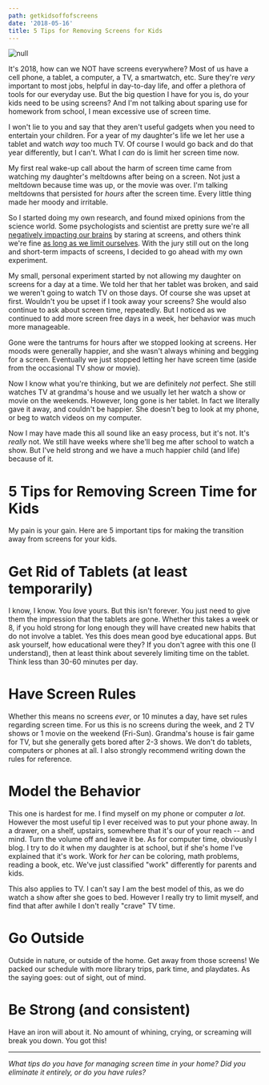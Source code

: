 ```yaml
---
path: getkidsoffofscreens
date: '2018-05-16'
title: 5 Tips for Removing Screens for Kids
---
```

![null](/assets/5tipsremovescreens.png)

It's 2018, how can we NOT have screens everywhere?  Most of us have a cell phone, a tablet, a computer, a TV, a smartwatch, etc.  Sure they're _very_ important to most jobs, helpful in day-to-day life, and offer a plethora of tools for our everyday use.  But the big question I have for you is, do your kids need to be using screens?  And I'm not talking about sparing use for homework from school, I mean excessive use of screen time.

I won't lie to you and say that they aren't useful gadgets when you need to entertain your children.  For a year of my daughter's life we let her use a tablet and watch _way_ too much TV.  Of course I would go back and do that year differently, but I can't.  What I _can_ do is limit her screen time now.

My first real wake-up call about the harm of screen time came from watching my daughter's meltdowns after being on a screen.  Not just a meltdown because time was up, or the movie was over.  I'm talking meltdowns that persisted for _hours_ after the screen time.  Every little thing made her moody and irritable.

So I started doing my own research, and found mixed opinions from the science world.  Some psychologists and scientist are pretty sure we're all [negatively impacting our brains](http://www.bbc.com/news/health-11500084) by staring at screens, and others think we're fine [as long as we limit ourselves](https://www.thetimes.co.uk/article/screen-time-is-not-bad-for-children-gttq8zf5m).  With the jury still out on the long and short-term impacts of screens, I decided to go ahead with my own experiment.

My small, personal experiment started by not allowing my daughter on screens for a day at a time.  We told her that her tablet was broken, and said we weren't going to watch TV on those days.  Of course she was upset at first.  Wouldn't you be upset if I took away your screens?  She would also continue to ask about screen time, repeatedly. But I noticed as we continued to add more screen free days in a week, her behavior was much more manageable.  

Gone were the tantrums for hours after we stopped looking at screens.  Her moods were generally happier, and she wasn't always whining and begging for a screen.  Eventually we just stopped letting her have screen time (aside from the occasional TV show or movie).

Now I know what you're thinking, but we are definitely _not_ perfect.  She still watches TV at grandma's house and we usually let her watch a show or movie on the weekends.  However, long gone is her tablet.  In fact we literally gave it away, and couldn't be happier.  She doesn't beg to look at my phone, or beg to watch videos on my computer. 

Now I may have made this all sound like an easy process, but it's not.  It's _really_ not.  We still have weeks where she'll beg me after school to watch a show.  But I've held strong and we have a much happier child (and life) because of it.

# 5 Tips for Removing Screen Time for Kids

My pain is your gain. Here are 5 important tips for making the transition away from screens for your kids.

# Get Rid of Tablets (at least temporarily)

I know, I know. You _love_ yours.  But this isn't forever.  You just need to give them the impression that the tablets are gone.  Whether this takes a week or 8, if you hold strong for long enough they will have created new habits that do not involve a tablet.  Yes this does mean good bye educational apps. But ask yourself, how educational were they?  If you don't agree with this one (I understand), then at least think about severely limiting time on the tablet.  Think less than 30-60 minutes per day.

# Have Screen Rules

Whether this means no screens _ever_, or 10 minutes a day, have set rules regarding screen time.  For us this is no screens during the week, and 2 TV shows or 1 movie on the weekend (Fri-Sun).  Grandma's house is fair game for TV, but she generally gets bored after 2-3 shows.  We don't do tablets, computers or phones at all.  I also strongly recommend writing down the rules for reference.

# Model the Behavior

This one is hardest for me.  I find myself on my phone or computer _a lot_.  However the most useful tip I ever received was to put your phone away.  In a drawer, on a shelf, upstairs, somewhere that it's our of your reach -- and mind.  Turn the volume off and leave it be.  As for computer time, obviously I blog.  I try to do it when my daughter is at school, but if she's home I've explained that it's work.  Work for _her_ can be coloring, math problems, reading a book, etc.  We've just classified "work" differently for parents and kids.

This also applies to TV.  I can't say I am the best model of this, as we do watch a show after she goes to bed.  However I really try to limit myself, and find that after awhile I don't really "crave" TV time.

# Go Outside

Outside in nature, or outside of the home.  Get away from those screens! We packed our schedule with more library trips, park time, and playdates.  As the saying goes: out of sight, out of mind.

# Be Strong (and consistent)

Have an iron will about it.  No amount of whining, crying, or screaming will break you down.  You got this!

- - -

_What tips do you have for managing screen time in your home?  Did you eliminate it entirely, or do you have rules?_
